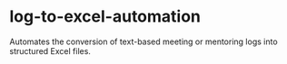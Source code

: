 # log-to-excel-automation
Automates the conversion of text-based meeting or mentoring logs into structured Excel files.
